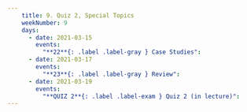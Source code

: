 ```yaml
---
    title: 9. Quiz 2, Special Topics
    weekNumber: 9
    days:
      - date: 2021-03-15
        events:
          "**22**{: .label .label-gray } Case Studies":
      - date: 2021-03-17
        events:
          "**23**{: .label .label-gray } Review":
      - date: 2021-03-19
        events:
          "**QUIZ 2**{: .label .label-exam } Quiz 2 (in lecture)":
---
```

